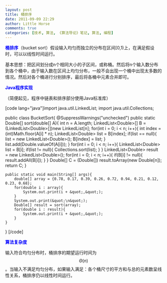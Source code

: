 ```yaml
---
layout: post
title: 桶排序
date: 2011-09-09 22:29
author: Little Horse
comments: true
categories: [技术, 算法, 《算法导论》笔记, 算法, 编程]
---
```

<span style="color: blue;"><strong>桶排序</strong></span>（bucket sort）假设输入均匀而独立的分布在区间[0,1)上，在满足假设时，可以以线性时间运行。

基本思想：把区间划分成n个相同大小的子区间，或称桶。然后将n个输入数分布到各个桶中，由于输入数在区间上均匀分布，一般不会出现一个桶中出现太多数的情况。然后对各个桶进行分别排序，最后将各桶中元素合并即可。

<span style="color: blue;"><strong>Java程序实现</strong>
</span>

（简便起见，程序中链表和排序部分使用Java标准库）

[code lang="java"]import java.util.LinkedList;
import java.util.Collections;

public class BucketSort{
	@SuppressWarnings(&quot;unchecked&quot;)
	public static Double[] sort(double[] A){
		int n = A.length;
		LinkedList&lt;Double&gt;[] B = (LinkedList&lt;Double&gt;[])new LinkedList[n];
		for(int i = 0; i &lt; n; i++){
			int index = (int)Math.floor(A[i] * n);
			LinkedList&lt;Double&gt; list = B[index];
			if(list == null){
				list = new LinkedList&lt;Double&gt;();
				B[index] = list;
			}
			list.add(Double.valueOf(A[i]));
		}
		for(int i = 0; i &lt; n; i++){
			LinkedList&lt;Double&gt; list = B[i];
			if(list != null){
				Collections.sort(list);
			}
		}
		LinkedList&lt;Double&gt; result = new LinkedList&lt;Double&gt;();
		for(int i = 0; i &lt; n; i++){
			if(B[i] != null){
				result.addAll(B[i]);
			}
		}
		Double[] C = (Double[]) result.toArray(new Double[n]);
		return C;
	}

	public static void main(String[] args){
		double[] array = {0.78, 0.17, 0.39, 0.26, 0.72, 0.94, 0.21, 0.12, 0.23, 0.68};
		for(double i : array){
			System.out.print(i + &quot;,&quot;);
		}
		System.out.print(&quot;\n&quot;);
		Double[] result = sort(array);
		for(double i : result){
			System.out.print(i + &quot;,&quot;);
		}
	}

}
[/code]


<span style="color: blue;"><strong>算法复杂度</strong><span style="font-family: 宋体;">
</span></span>

输入符合均匀分布时，桶排序的期望运行时间为$$\Theta(n)$$。当输入不满足均匀分布，如果输入满足：各个桶尺寸的平方和与总的元素数呈线性关系，桶排序仍以线性时间运行。
